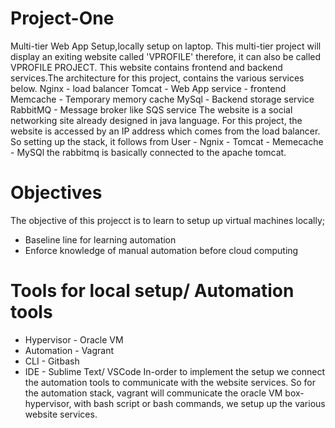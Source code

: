 # Project-One
Multi-tier Web App Setup,locally setup on laptop.
This multi-tier project will display an exiting website called 'VPROFILE' therefore, it can also be called VPROFILE PROJECT. This website contains frontend and backend services.The architecture for this project, contains the various services below.
Nginx - load balancer
Tomcat - Web App service - frontend
Memcache - Temporary memory cache
MySql - Backend storage service
RabbitMQ - Message broker like SQS service
The website is a social networking site already designed in java language. For this project, the website is accessed by an IP address which comes from the load balancer. So setting up the stack, it follows from
User - Ngnix - Tomcat - Memecache - MySQl  the rabbitmq is basically connected to the apache tomcat.

# Objectives
The objective of this projecct is to learn to setup up virtual machines locally;
- Baseline line for learning automation
- Enforce knowledge of manual automation before cloud computing
# Tools for local setup/ Automation tools
- Hypervisor - Oracle VM
- Automation - Vagrant
- CLI - Gitbash
- IDE - Sublime Text/ VSCode
In-order to implement the setup we connect the automation tools to communicate with the website services. So for the automation stack, vagrant will communicate the oracle VM box-hypervisor, with bash script or bash commands, we setup up the various website services.
